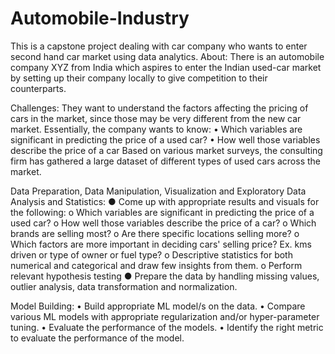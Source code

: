 # Automobile-Industry
This is a capstone project dealing with car company who wants to enter second hand car market using data analytics.
About:
There is an automobile company XYZ from India which aspires to enter the Indian used-car market by setting up their company locally to give competition to their counterparts.

Challenges:
They want to understand the factors affecting the pricing of cars in the market, since those may be very different from the new car market. Essentially, the company wants to know:
•	Which variables are significant in predicting the price of a used car?
•	How well those variables describe the price of a car
Based on various market surveys, the consulting firm has gathered a large dataset of different types of used cars across the market.

Data Preparation, Data Manipulation, Visualization and Exploratory Data Analysis and Statistics:
●	Come up with appropriate results and visuals for the following:
o	Which variables are significant in predicting the price of a used car?
o	How well those variables describe the price of a car?
o	Which brands are selling most?
o	Are there specific locations selling more?
o	Which factors are more important in deciding cars' selling price? Ex. kms driven or type of owner or fuel type?
o	Descriptive statistics for both numerical and categorical and draw few insights from them.
o	Perform relevant hypothesis testing
●	Prepare the data by handling missing values, outlier analysis, data transformation and normalization.

Model Building:
•	Build appropriate ML model/s on the data.
•	Compare various ML models with appropriate regularization and/or hyper-parameter tuning.
•	Evaluate the performance of the models.
•	Identify the right metric to evaluate the performance of the model.

